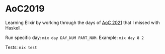 # AoC2019

Learning Elixir by working through the days of [AoC 2021](https://adventofcode.com/2019) that I missed with Haskell.

Run specific day: `mix day DAY_NUM PART_NUM`. Example: `mix day 8 2`

Tests: `mix test`

